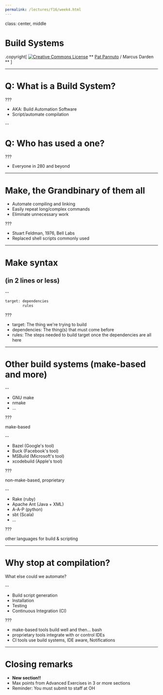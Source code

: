 ```yaml
---
permalink: /lectures/f16/week4.html
---
```


class: center, middle

# Build Systems

.copyright[
<a rel="license" href="http://creativecommons.org/licenses/by/4.0/"><img alt="Creative Commons License" style="border-width:0" src="https://i.creativecommons.org/l/by/4.0/88x31.png" /></a>
** [Pat Pannuto](http://patpannuto.com) / Marcus Darden **
]


---


# Q: What is a Build System?

???

 - AKA: Build Automation Software
 - Script/automate compilation

--

# Q: Who has used a one?

???

 - Everyone in 280 and beyond


---


# Make, the Grandbinary of them all

 - Automate compiling and linking
 - Easily repeat long/complex commands
 - Eliminate unnecessary work

???

 - Stuart Feldman, 1976, Bell Labs
 - Replaced shell scripts commonly used


---


# Make syntax
## (in 2 lines or less)

--

```bash
target: dependencies
        rules
```

???

 - target: The thing we're trying to build
 - dependencies: The thing(s) that must come before
 - rules: The steps needed to build target once the dependencies are all here


---


# Other build systems (make-based and more)

--

- GNU make
- nmake
- ...

???

make-based

--

- Bazel (Google's tool)
- Buck (Facebook's tool)
- MSBuild (Microsoft's tool)
- xcodebuild (Apple's tool)

???

non-make-based, proprietary

--

- Rake (ruby)
- Apache Ant (Java + XML)
- A-A-P (python)
- sbt (Scala)
- ...

???

other languages for build & scripting


---


# Why stop at compilation?

What else could we automate?

--

- Build script generation
- Installation
- Testing
- Continuous Integration (CI)

???

- make-based tools build well and then... bash
- proprietary tools integrate with or control IDEs
- CI tools use build systems, IDE aware, Notifications


---


# Closing remarks

- **New section!!**
- Max points from Advanced Exercises in 3 or more sections
- Reminder: You must submit to staff at OH
